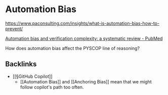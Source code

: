 # Automation Bias	
https://www.paconsulting.com/insights/what-is-automation-bias-how-to-prevent/

[Automation bias and verification complexity: a systematic review - PubMed](https://pubmed.ncbi.nlm.nih.gov/27516495/)

How does automation bias affect the PYSCOP line of reasoning?

## Backlinks
* [[§GitHub Copilot]]
	* [[Automation Bias]] and [[Anchoring Bias]]  mean that we might follow copilot's path too often. 

<!-- #p0 #service #sp -->

<!-- {BearID:76EBD478-F1C6-4E62-BEB6-03251A3C779B-8349-00000576560D7B41} -->
